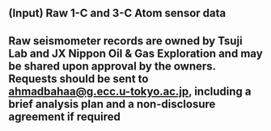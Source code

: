 ## (Input) Raw 1-C and 3-C Atom sensor data 
## Raw seismometer records are owned by Tsuji Lab and JX Nippon Oil & Gas Exploration and may be shared upon approval by the owners. Requests should be sent to ahmadbahaa@g.ecc.u-tokyo.ac.jp, including a brief analysis plan and a non-disclosure agreement if required
